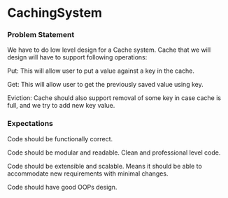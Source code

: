 # CachingSystem

### Problem Statement
We have to do low level design for a Cache system. Cache that we will design will have to support following operations:

Put: This will allow user to put a value against a key in the cache. 

Get: This will allow user to get the previously saved value using key.

Eviction: Cache should also support removal of some key in case cache is full, and we try to add new key value.

### Expectations

Code should be functionally correct.

Code should be modular and readable. Clean and professional level code.

Code should be extensible and scalable. Means it should be able to accommodate new requirements with minimal changes.

Code should have good OOPs design.